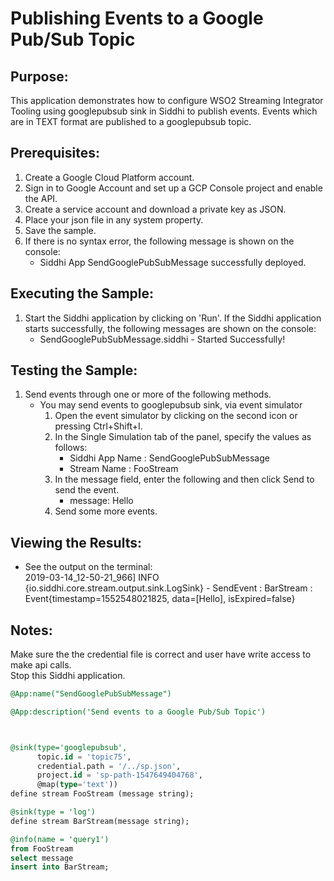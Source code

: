 # Publishing Events to a Google Pub/Sub Topic

## Purpose:
This application demonstrates how to configure WSO2 Streaming Integrator Tooling using googlepubsub sink in Siddhi to publish events. Events which are in TEXT format are published to a googlepubsub topic.

## Prerequisites:
1. Create a Google Cloud Platform account.
2. Sign in to Google Account and set up a GCP Console project and enable the API.
3. Create a service account and download a private key as JSON.
4. Place your json file in any system property.
5. Save the sample.
6. If there is no syntax error, the following message is shown on the console:
    - Siddhi App SendGooglePubSubMessage successfully deployed.


## Executing the Sample:
1. Start the Siddhi application by clicking on 'Run'. If the Siddhi application starts successfully, the following messages are shown on the console:
	- SendGooglePubSubMessage.siddhi - Started Successfully!

## Testing the Sample:
1. Send events through one or more of the following methods.
    * You may send events to googlepubsub sink, via event simulator
        1. Open the event simulator by clicking on the second icon or pressing Ctrl+Shift+I.
        2. In the Single Simulation tab of the panel, specify the values as follows:
            * Siddhi App Name  : SendGooglePubSubMessage
            * Stream Name      : FooStream
        3. In the message field, enter the following and then click Send to send the event.
            * message: Hello
        4. Send some more events.

## Viewing the Results:
* See the output on the terminal:<br/>
2019-03-14_12-50-21_966] INFO {io.siddhi.core.stream.output.sink.LogSink} - SendEvent : BarStream : Event{timestamp=1552548021825, data=[Hello], isExpired=false}

## Notes:
Make sure the the credential file is correct and user have write access to make api calls.<br/>
Stop this Siddhi application.

```sql
@App:name("SendGooglePubSubMessage")

@App:description('Send events to a Google Pub/Sub Topic')



@sink(type='googlepubsub', 
      topic.id = 'topic75',
      credential.path = '/../sp.json',
      project.id = 'sp-path-1547649404768',
      @map(type='text'))
define stream FooStream (message string);

@sink(type = 'log')
define stream BarStream(message string);

@info(name = 'query1')
from FooStream
select message 
insert into BarStream;
```